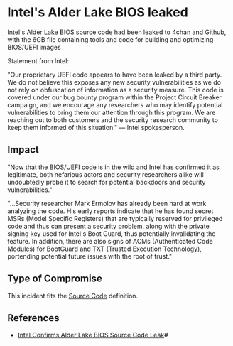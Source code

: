 <!-- cspell:ignore UEFI -->

# Intel's Alder Lake BIOS leaked

Intel's Alder Lake BIOS source code had been leaked to 4chan and Github, with the 6GB file containing tools and code for building and optimizing BIOS/UEFI images

Statement from Intel:

"Our proprietary UEFI code appears to have been leaked by a third party. We do not believe this exposes any new security vulnerabilities as we do not rely on obfuscation of information as a security measure. This code is covered under our bug bounty program within the Project Circuit Breaker campaign, and we encourage any researchers who may identify potential vulnerabilities to bring them our attention through this program. We are reaching out to both customers and the security research community to keep them informed of this situation." — Intel spokesperson. 

## Impact

"Now that the BIOS/UEFI code is in the wild and Intel has confirmed it as legitimate, both nefarious actors and security researchers alike will undoubtedly probe it to search for potential backdoors and security vulnerabilities."

"...Security researcher Mark Ermolov has already been hard at work analyzing the code. His early reports indicate that he has found secret MSRs (Model Specific Registers) that are typically reserved for privileged code and thus can present a security problem, along with the private signing key used for Intel's Boot Guard, thus potentially invalidating the feature. In addition, there are also signs of ACMs (Authenticated Code Modules) for BootGuard and TXT (Trusted Execution Technology), portending potential future issues with the root of trust."

## Type of Compromise

This incident fits the [Source Code](../compromise-definitions.md#dev-tooling)
definition.

## References

- [Intel Confirms Alder Lake BIOS Source Code Leak](https://www.tomshardware.com/news/intel-confirms-6gb-alder-lake-bios-source-code-leak-new-details-emerge)#
